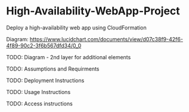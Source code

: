 # High-Availability-WebApp-Project
Deploy a high-availability web app using CloudFormation


Diagram: https://www.lucidchart.com/documents/view/d07c38f9-42f6-4f89-90c2-3f6b567dfd34/0_0

TODO: Diagram - 2nd layer for additional elements



TODO: Assumptions and Requirments

TODO: Deployment Instructions

TODO: Usage Instructions

TODO: Access instructions
